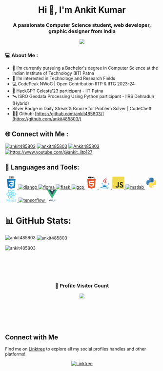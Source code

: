 


<h1 align="center">Hi 👋, I'm Ankit Kumar </h1>
<h3 align="center">A passionate Computer Science student, web developer, graphic designer from India </h3>


<!-- A   WARM  GREATING -->
<p align="center">
  <a href="https://github.com/ankit485803//ankit485803"><img src="https://readme-typing-svg.herokuapp.com?font=Ubuntu&color=blue&size=24&center=true&vCenter=true&width=600&height=100&lines=Pursuing+Bachelor+in,;Computer+Science+and+Data+Analytics+(CSDA),;+From+IIT+Patna,;Passionate+Full+Stack+Web+Developer,;Creating+Complex+and+Innovative+Solutions,;Constant+Learner+and+Tech+Enthusiast!"></a>
</p>


### 💻 About Me :
- 🔭 I’m currently pursuing a Bachelor's degree in Computer Science at the Indian Institute of Technology (IIT) Patna
- 🌱 I’m interested in Technology and Research Fields
- 💻 CodePeak NWoC | Open Contribution IITP & IITG 2023-24
- 🚀 HackGPT Celesta'23 participant - IIT Patna
- 🛰️ ISRO Geodata Processing Using Python participant - IIRS Dehradun (Hybrid)
- 	Silver Badge in Daily Streak & Bronze for Problem Solver | CodeCheff                                           
- 👨‍💻 Github: [https://github.com/ankit485803/](https://github.com/ankit485803/)





## 🌐 Connect with Me :
<p align="left">
<a href="https://www.linkedin.com/in/ankit485803/" target="blank"><img align="center" src="https://raw.githubusercontent.com/rahuldkjain/github-profile-readme-generator/master/src/images/icons/Social/linked-in-alt.svg" alt="ankit485803" height="30" width="40" /></a>
<a href="https://leetcode.com/ankit485803/" target="blank"><img align="center" src="https://raw.githubusercontent.com/rahuldkjain/github-profile-readme-generator/master/src/images/icons/Social/leet-code.svg" alt="ankit485803" height="30" width="40" /></a>
<a href="https://twitter.com/Ankit485803/" target="blank"><img align="center" src="https://raw.githubusercontent.com/rahuldkjain/github-profile-readme-generator/master/src/images/icons/Social/twitter.svg" alt="Ankit485803" height="30" width="40" /></a>
<a href="https://www.youtube.com/@ankit_iitp127" target="blank"><img align="center" src="https://raw.githubusercontent.com/rahuldkjain/github-profile-readme-generator/master/src/images/icons/Social/youtube.svg" alt="https://www.youtube.com/@ankit_iitp127" height="30" width="40" /></a>
</p>



## 💪 Languages and Tools:
<p align="left"> <a href="https://www.w3schools.com/css/" target="_blank" rel="noreferrer"> <img src="https://raw.githubusercontent.com/devicons/devicon/master/icons/css3/css3-original-wordmark.svg" alt="css3" width="40" height="40"/> </a> <a href="https://www.djangoproject.com/" target="_blank" rel="noreferrer"> <img src="https://cdn.worldvectorlogo.com/logos/django.svg" alt="django" width="40" height="40"/> </a> <a href="https://www.figma.com/" target="_blank" rel="noreferrer"> <img src="https://www.vectorlogo.zone/logos/figma/figma-icon.svg" alt="figma" width="40" height="40"/> </a> <a href="https://flask.palletsprojects.com/" target="_blank" rel="noreferrer"> <img src="https://www.vectorlogo.zone/logos/pocoo_flask/pocoo_flask-icon.svg" alt="flask" width="40" height="40"/> </a> <a href="https://cloud.google.com" target="_blank" rel="noreferrer"> <img src="https://www.vectorlogo.zone/logos/google_cloud/google_cloud-icon.svg" alt="gcp" width="40" height="40"/> </a> <a href="https://www.w3.org/html/" target="_blank" rel="noreferrer"> <img src="https://raw.githubusercontent.com/devicons/devicon/master/icons/html5/html5-original-wordmark.svg" alt="html5" width="40" height="40"/> </a> <a href="https://www.java.com" target="_blank" rel="noreferrer"> <img src="https://raw.githubusercontent.com/devicons/devicon/master/icons/java/java-original.svg" alt="java" width="40" height="40"/> </a> <a href="https://developer.mozilla.org/en-US/docs/Web/JavaScript" target="_blank" rel="noreferrer"> <img src="https://raw.githubusercontent.com/devicons/devicon/master/icons/javascript/javascript-original.svg" alt="javascript" width="40" height="40"/> </a> <a href="https://www.mathworks.com/" target="_blank" rel="noreferrer"> <img src="https://upload.wikimedia.org/wikipedia/commons/2/21/Matlab_Logo.png" alt="matlab" width="40" height="40"/> </a> <a href="https://www.python.org" target="_blank" rel="noreferrer"> <img src="https://raw.githubusercontent.com/devicons/devicon/master/icons/python/python-original.svg" alt="python" width="40" height="40"/> </a> <a href="https://reactjs.org/" target="_blank" rel="noreferrer"> <img src="https://raw.githubusercontent.com/devicons/devicon/master/icons/react/react-original-wordmark.svg" alt="react" width="40" height="40"/> </a> <a href="https://www.tensorflow.org" target="_blank" rel="noreferrer"> <img src="https://www.vectorlogo.zone/logos/tensorflow/tensorflow-icon.svg" alt="tensorflow" width="40" height="40"/> </a> <a href="https://vuejs.org/" target="_blank" rel="noreferrer"> <img src="https://raw.githubusercontent.com/devicons/devicon/master/icons/vuejs/vuejs-original-wordmark.svg" alt="vuejs" width="40" height="40"/> </a>
</p>



<!--- trophy (start) -->


# 📊 GitHub Stats:

<p><img align="left" src="https://github-readme-stats.vercel.app/api/top-langs?username=ankit485803&show_icons=true&locale=en&layout=compact" 
alt="ankit485803" /></p>

<p>&nbsp;<img align="center" src="https://github-readme-stats.vercel.app/api?username=ankit485803&show_icons=true&locale=en" alt="ankit485803" /></p>

<p><img align="center" src="https://github-readme-streak-stats.herokuapp.com/?user=ankit485803&" alt="ankit485803" /></p>






<!---
ankit485803/ankit485803 is a ✨ special ✨ repository because its `README.md` (this file) appears on your GitHub profile.
You can click the Preview link to take a look at your changes.
--->



<br><br><br><br>



<div align=center>
  <h3><b>📍 Profile Visitor Count</b></h3>
</div>
    
<!-- retro visitor counter -->  
<p align="center" >   
  <img src="https://profile-counter.glitch.me/ankit485803/count.svg" />  
</p>



<br><br><br><br>
<!-- our LINK - TREE handles -->
## Connect with Me

Find me on [Linktree](https://linktr.ee/ankit127iitp) to explore all my social profiles handles and other platforms!

<p align="center">
  <a href="https://linktr.ee/ankit127iitp"><img src="https://img.shields.io/badge/Linktree-ankit127iitp-green" alt="Linktree"></a>
</p>










